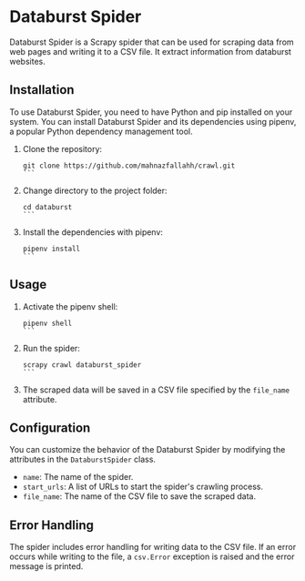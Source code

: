 # Databurst Spider

Databurst Spider is a Scrapy spider that can be used for scraping data from web pages and writing it to a CSV file. It extract information from databurst websites.

## Installation

To use Databurst Spider, you need to have Python and pip installed on your system. You can install Databurst Spider and its dependencies using pipenv, a popular Python dependency management tool.

1. Clone the repository:

   ````shell
   git clone https://github.com/mahnazfallahh/crawl.git
   ```

2. Change directory to the project folder:

   ````shell
   cd databurst
   ```

3. Install the dependencies with pipenv:

   ````shell
   pipenv install
   ```

## Usage

1. Activate the pipenv shell:

   ````shell
   pipenv shell
   ```

2. Run the spider:

   ````shell
   scrapy crawl databurst_spider
   ```

3. The scraped data will be saved in a CSV file specified by the `file_name` attribute.

## Configuration

You can customize the behavior of the Databurst Spider by modifying the attributes in the `DataburstSpider` class.

- `name`: The name of the spider.
- `start_urls`: A list of URLs to start the spider's crawling process.
- `file_name`: The name of the CSV file to save the scraped data.

## Error Handling

The spider includes error handling for writing data to the CSV file. If an error occurs while writing to the file, a `csv.Error` exception is raised and the error message is printed.


